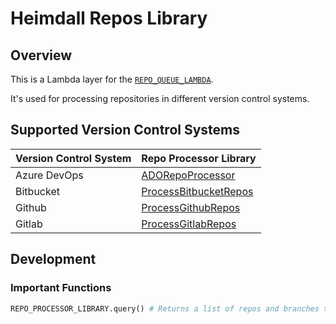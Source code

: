 # Heimdall Repos Library

## Overview

This is a Lambda layer for the [`REPO_QUEUE_LAMBDA`](../../repo_queue/).

It's used for processing repositories in different version control systems.

## Supported Version Control Systems

| Version Control System | Repo Processor Library                                                                 |
| ---------------------- | -------------------------------------------------------------------------------------- |
| Azure DevOps           | [ADORepoProcessor](../../layers/heimdall_repos/heimdall_repos/ado.py)                  |
| Bitbucket              | [ProcessBitbucketRepos](../../layers/heimdall_repos/heimdall_repos/bitbucket_utils.py) |
| Github                 | [ProcessGithubRepos](../../layers/heimdall_repos/heimdall_repos/github_utils.py)       |
| Gitlab                 | [ProcessGitlabRepos](../../layers/heimdall_repos/heimdall_repos/gitlab_utils.py)       |

## Development

### Important Functions

```python
REPO_PROCESSOR_LIBRARY.query() # Returns a list of repos and branches to scan
```
